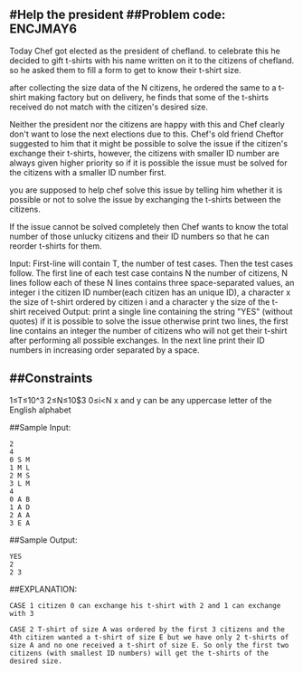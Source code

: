 #Help the president
##Problem code: ENCJMAY6
---

Today Chef got elected as the president of chefland. to celebrate this he decided to gift t-shirts with his name written on it to the citizens of chefland. so he asked them to fill a form to get to know their t-shirt size.

after collecting the size data of the N citizens, he ordered the same to a t-shirt making factory but on delivery, he finds that some of the t-shirts received do not match with the citizen's desired size.

Neither the president nor the citizens are happy with this and Chef clearly don't want to lose the next elections due to this. Chef's old friend Cheftor suggested to him that it might be possible to solve the issue if the citizen's exchange their t-shirts, however, the citizens with smaller ID number are always given higher priority so if it is possible the issue must be solved for the citizens with a smaller ID number first.

you are supposed to help chef solve this issue by telling him whether it is possible or not to solve the issue by exchanging the t-shirts between the citizens.

If the issue cannot be solved completely then Chef wants to know the total number of those unlucky citizens and their ID numbers so that he can reorder t-shirts for them.

Input:
First-line will contain T, the number of test cases. Then the test cases follow.
The first line of each test case contains N the number of citizens, N lines follow
each of these N lines contains three space-separated values, an integer i the citizen ID number(each citizen has an unique ID), a character x the size of t-shirt ordered by citizen i and a character y the size of the t-shirt received
Output:
print a single line containing the string "YES" (without quotes) if it is possible to solve the issue otherwise print two lines, the first line contains an integer the number of citizens who will not get their t-shirt after performing all possible exchanges. In the next line print their ID numbers in increasing order separated by a space.

##Constraints
---
1≤T≤10^3
2≤N≤10$3
0≤i<N
x and y can be any uppercase letter of the English alphabet

##Sample Input:
```
2
4
0 S M
1 M L
2 M S
3 L M
4
0 A B
1 A D
2 A A
3 E A
```
##Sample Output:
```
YES
2
2 3
```
##EXPLANATION:
```
CASE 1 citizen 0 can exchange his t-shirt with 2 and 1 can exchange with 3

CASE 2 T-shirt of size A was ordered by the first 3 citizens and the 4th citizen wanted a t-shirt of size E but we have only 2 t-shirts of size A and no one received a t-shirt of size E. So only the first two citizens (with smallest ID numbers) will get the t-shirts of the desired size.
```
